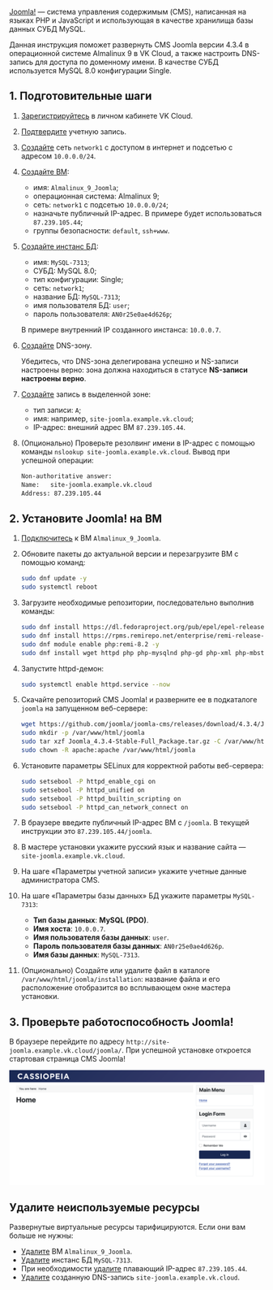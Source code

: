 [Joomla!](https://www.joomla.org) — система управления содержимым (CMS), написанная на языках PHP и JavaScript и использующая в качестве хранилища базы данных СУБД MySQL.

Данная инструкция поможет развернуть CMS Joomla версии 4.3.4 в операционной системе Almalinux 9 в VK Cloud, а также настроить DNS-запись для доступа по доменному имени. В качестве СУБД используется MySQL 8.0 конфигурации Single.

## 1. Подготовительные шаги

1. [Зарегистрируйтесь](/ru/additionals/start/get-started/account-registration#registraciya_v_lichnom_kabinete) в личном кабинете VK Cloud.
1. [Подтвердите](/ru/additionals/start/get-started/account-registration#podtverzhdenie_uchetnoy_zapisi) учетную запись.
1. [Создайте](/ru/networks/vnet/operations/manage-net#sozdanie_seti) сеть `network1` с доступом в интернет и подсетью с адресом `10.0.0.0/24`.
1. [Создайте ВМ](/ru/base/iaas/instructions/vm/vm-create):

   - имя: `Almalinux_9_Joomla`;
   - операционная система: Almalinux 9;
   - сеть: `network1` с подсетью `10.0.0.0/24`;
   - назначьте публичный IP-адрес. В примере будет использоваться `87.239.105.44`;
   - группы безопасности: `default`, `ssh+www`.

1. [Создайте инстанс БД](/ru/dbs/dbaas/instructions/create/create-single-replica):

   - имя: `MySQL-7313`;
   - СУБД: MySQL 8.0;
   - тип конфигурации: Single;
   - сеть: `network1`;
   - название БД: `MySQL-7313`;
   - имя пользователя БД: `user`;
   - пароль пользователя: `AN0r25e0ae4d626p`;

   В примере внутренний IP созданного инстанса: `10.0.0.7`.

1. [Создайте](/ru/networks/dns/publicdns#sozdanie_zony) DNS-зону.

   <warn>

   Убедитесь, что DNS-зона делегирована успешно и NS-записи настроены верно: зона должна находиться в статусе **NS-записи настроены верно**.

   </warn>

1. [Создайте](/ru/networks/dns/publicdns#dobavlenie_resursnyh_zapisey) запись в выделенной зоне:

   - тип записи: `A`;
   - имя: например, `site-joomla.example.vk.cloud`;
   - IP-адрес: внешний адрес ВМ `87.239.105.44`.

1. (Опционально) Проверьте резолвинг имени в IP-адрес с помощью команды `nslookup site-joomla.example.vk.cloud`. Вывод при успешной операции:

   ```bash
   Non-authoritative answer:
   Name:   site-joomla.example.vk.cloud
   Address: 87.239.105.44
   ```

## 2. Установите Joomla! на ВМ

1. [Подключитесь](/ru/base/iaas/instructions/vm/vm-connect/vm-connect-nix) к ВМ `Almalinux_9_Joomla`.
1. Обновите пакеты до актуальной версии и перезагрузите ВМ с помощью команд:

   ```bash
   sudo dnf update -y
   sudo systemctl reboot
   ```

1. Загрузите необходимые репозитории, последовательно выполнив команды:

   ```bash
   sudo dnf install https://dl.fedoraproject.org/pub/epel/epel-release-latest-9.noarch.rpm -y
   sudo dnf install https://rpms.remirepo.net/enterprise/remi-release-9.rpm -y
   sudo dnf module enable php:remi-8.2 -y
   sudo dnf install wget httpd php php-mysqlnd php-gd php-xml php-mbstring php-intl php-pecl-zip -y
   ```

1. Запустите httpd-демон:

   ```bash
   sudo systemctl enable httpd.service --now
   ```

1. Скачайте репозиторий CMS Joomla! и разверните ее в подкаталоге `joomla` на запущенном веб-сервере:

   ```bash
   wget https://github.com/joomla/joomla-cms/releases/download/4.3.4/Joomla_4.3.4-Stable-Full_Package.tar.gz
   sudo mkdir -p /var/www/html/joomla
   sudo tar xzf Joomla_4.3.4-Stable-Full_Package.tar.gz -C /var/www/html/joomla/
   sudo chown -R apache:apache /var/www/html/joomla
   ```

1. Установите параметры SELinux для корректной работы веб-сервера:

   ```bash
   sudo setsebool -P httpd_enable_cgi on
   sudo setsebool -P httpd_unified on
   sudo setsebool -P httpd_builtin_scripting on
   sudo setsebool -P httpd_can_network_connect on
   ```

1. В браузере введите публичный IP-адрес ВМ с `/joomla`. В текущей инструкции это `87.239.105.44/joomla`.
1. В мастере установки укажите русский язык и название сайта — `site-joomla.example.vk.cloud`.
1. На шаге «Параметры учетной записи» укажите учетные данные администратора CMS.
1. На шаге «Параметры базы данных» БД укажите параметры `MySQL-7313`:

   - **Тип базы данных**: **MySQL (PDO)**.
   - **Имя хоста**: `10.0.0.7`.
   - **Имя пользователя базы данных**: `user`.
   - **Пароль пользователя базы данных**: `AN0r25e0ae4d626p`.
   - **Имя базы данных**: `MySQL-7313`.

1. (Опционально) Создайте или удалите файл в каталоге `/var/www/html/joomla/installation`: название файла и его расположение отобразится во всплывающем окне мастера установки.

## 3. Проверьте работоспособность Joomla!

В браузере перейдите по адресу `http://site-joomla.example.vk.cloud/joomla/`. При успешной установке откроется стартовая страница CMS Joomla!

![](./assets/joomla_main.png)

## Удалите неиспользуемые ресурсы

Развернутые виртуальные ресурсы тарифицируются. Если они вам больше не нужны:

- [Удалите](/ru/base/iaas/instructions/vm/vm-manage#udalenie_vm) ВМ `Almalinux_9_Joomla`.
- [Удалите](/ru/dbs/dbaas/instructions/manage-instance/mysql#udalenie_instansa_bd_ili_ego_hostov) инстанс БД `MySQL-7313`.
- При необходимости [удалите](/ru/networks/vnet/operations/manage-floating-ip#udalenie_plavayushchego_ip_adresa_iz_proekta) плавающий IP-адрес `87.239.105.44`.
- [Удалите](/ru/networks/dns/publicdns#udalenie_resursnyh_zapisey) созданную DNS-запись `site-joomla.example.vk.cloud`.
